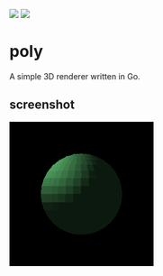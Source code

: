![](https://img.shields.io/github/v/tag/arata-nvm/poly?label=version&style=for-the-badge)
![](https://img.shields.io/github/go-mod/go-version/arata-nvm/poly?style=for-the-badge)

# poly

A simple 3D renderer written in Go.

## screenshot

![](screenshots/example.png)
